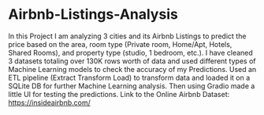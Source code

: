 # Airbnb-Listings-Analysis
In this Project I am analyzing 3 cities and its Airbnb Listings to predict the price based on the area, room type (Private room, Home/Apt, Hotels, Shared Rooms), and property type (studio, 1 bedroom, etc.). I have cleaned 3 datasets totaling over 130K rows worth of data and used different types of Machine Learning models to check the accuracy of my Predictions.
Used an ETL pipeline (Extract Transform Load) to transform data and loaded it on a SQLite DB for further Machine Learning analysis. Then using Gradio made a little UI for testing the predictions. 
Link to the Online Airbnb Dataset: https://insideairbnb.com/
